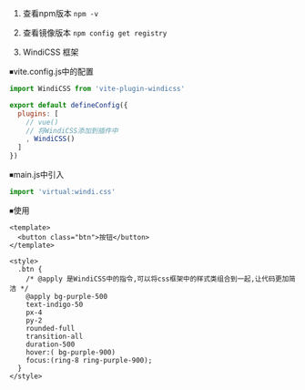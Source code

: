 1. 查看npm版本
`npm -v`

2. 查看镜像版本
`npm config get registry`

3. WindiCSS 框架

⏹vite.config.js中的配置
```javascript
import WindiCSS from 'vite-plugin-windicss'

export default defineConfig({
  plugins: [
    // vue()
    // 将WindiCSS添加到插件中
    , WindiCSS()
  ]
})
```

⏹main.js中引入
```javascript
import 'virtual:windi.css'
```

⏹使用
```vue
<template>
  <button class="btn">按钮</button>
</template>

<style>
  .btn {
    /* @apply 是WindiCSS中的指令,可以将css框架中的样式类组合到一起,让代码更加简洁 */
    @apply bg-purple-500 
    text-indigo-50 
    px-4 
    py-2 
    rounded-full 
    transition-all 
    duration-500 
    hover:( bg-purple-900)
    focus:(ring-8 ring-purple-900);
  }
</style>
```
